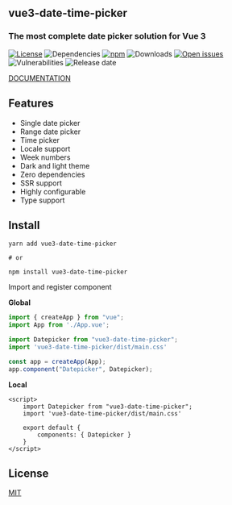 ## vue3-date-time-picker


### The most complete date picker solution for Vue 3

[![License](https://img.shields.io/github/license/vuepic/vue3-date-time-picker)](https://github.com/Vuepic/vue3-date-time-picker/blob/master/LICENSE) ![Dependencies](https://img.shields.io/badge/dependencies-none-brightgreen.svg?style=flat) [![npm](https://img.shields.io/npm/v/vue3-date-time-picker.svg)](https://www.npmjs.com/package/vue3-date-time-picker) ![Downloads](https://img.shields.io/github/downloads/vuepic/vue3-date-time-picker/total) [![Open issues](https://img.shields.io/github/issues-raw/vuepic/vue3-date-time-picker)](https://github.com/Vuepic/vue3-date-time-picker/issues) ![Vulnerabilities](https://img.shields.io/snyk/vulnerabilities/github/vuepic/vue3-date-time-picker) ![Release date](https://img.shields.io/github/release-date/vuepic/vue3-date-time-picker)


[DOCUMENTATION](https://vuepic.github.io/vue3-date-time-picker/)

## Features

- Single date picker
- Range date picker
- Time picker
- Locale support
- Week numbers
- Dark and light theme
- Zero dependencies
- SSR support
- Highly configurable
- Type support

## Install

```shell
yarn add vue3-date-time-picker

# or

npm install vue3-date-time-picker
```

Import and register component

**Global**

```js
import { createApp } from "vue";
import App from './App.vue';

import Datepicker from "vue3-date-time-picker";
import 'vue3-date-time-picker/dist/main.css'

const app = createApp(App);
app.component("Datepicker", Datepicker);
```

**Local**

```vue
<script>
    import Datepicker from "vue3-date-time-picker";
    import 'vue3-date-time-picker/dist/main.css'
    
    export default {
        components: { Datepicker }
    }
</script>
```

## License

[MIT](https://github.com/Vuepic/vue3-date-time-picker/blob/master/LICENSE)